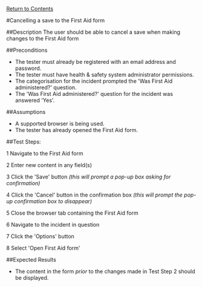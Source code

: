 [Return to Contents](https://github.com/infojam-james/test-cases/blob/master/Contents.md)

#Cancelling a save to the First Aid form

##Description
The user should be able to cancel a save when making changes to the First Aid form

##Preconditions
+ The tester must already be registered with an email address and password.
+ The tester must have health & safety system administrator permissions.
+ The categorisation for the incident prompted the 'Was First Aid administered?' question.
+ The 'Was First Aid administered?' question for the incident was answered 'Yes'.

##Assumptions
+ A supported browser is being used.
+ The tester has already opened the First Aid form.

##Test Steps:

1 Navigate to the First Aid form

2 Enter new content in any field(s)

3 Click the 'Save' button *(this will prompt a pop-up box asking for confirmation)*

4 Click the 'Cancel' button in the confirmation box *(this will prompt the pop-up confirmation box to disappear)*

5 Close the browser tab containing the First Aid form

6 Navigate to the incident in question

7 Click the 'Options' button

8 Select 'Open First Aid form'

##Expected Results
+ The content in the form *prior* to the changes made in Test Step 2 should be displayed.
